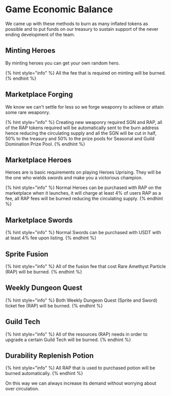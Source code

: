 # Game Economic Balance

We came up with these methods to burn as many inflated tokens as possible and to put funds on our treasury to sustain support of the never ending development of the team.

## Minting Heroes

By minting heroes you can get your own random hero.&#x20;

{% hint style="info" %}
All the fee that is required on minting will be burned.
{% endhint %}

## Marketplace Forging

We know we can't settle for less so we forge weaponry to achieve or attain some rare weaponry.&#x20;

{% hint style="info" %}
Creating new weaponry required SGN and RAP, all of the RAP tokens required will be automatically sent to the burn address hence reducing the circulating supply and all the SGN will be cut in half, 50% to the treasury and 50% to the prize pools for Seasonal and Guild Domination Prize Pool.
{% endhint %}

## Marketplace Heroes

Heroes are is basic requirements on playing Heroes Uprising. They will be the one who wields swords and make you a victorious champion.

{% hint style="info" %}
Normal Heroes can be purchased with RAP on the marketplace when it launches, it will charge at least 4% of users RAP as a fee, all RAP fees will be burned reducing the circulating supply.
{% endhint %}

## Marketplace Swords&#x20;

{% hint style="info" %}
Normal Swords can be purchased with USDT with at least 4% fee upon listing.
{% endhint %}

## Sprite Fusion

{% hint style="info" %}
All of the fusion fee that cost Rare Amethyst Particle (RAP) will be burned.
{% endhint %}

## Weekly Dungeon Quest

{% hint style="info" %}
Both Weekly Dungeon Quest (Sprite and Sword) ticket fee (RAP) will be burned.
{% endhint %}

## Guild Tech

{% hint style="info" %}
All of the resources (RAP) needs in order to upgrade a certain Guild Tech will be burned.
{% endhint %}

## Durability Replenish Potion

{% hint style="info" %}
All RAP that is used to purchased potion will be burned automatically.
{% endhint %}

On this way we can always increase its demand without worrying about over circulation.
